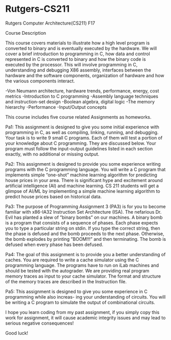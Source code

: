 # Rutgers-CS211
Rutgers Computer Architecture(CS211) F17

Course Description

This course covers materials to illustrate how a high level program is converted to binary and is eventually executed by the hardware. We will cover a brief introduction to programming in C, how data and control represented in C is converted to binary and how the binary code is executed by the processor. This will involve programming in C, understanding and debugging X86 assembly, interfaces between the hardware and the software components, organization of hardware and how the various components interact.

-Von Neumann architecture, hardware trends, performance, energy, cost metrics
-Introduction to C programming
-Assembly language techniques and instruction-set design
-Boolean algebra, digital logic
-The memory hierarchy
-Performance
-Input/Output concepts


This course includes five course related Assignments as homeworks.

Pa1:
This assignment is designed to give you some initial experience with programming in C, as well as compiling, linking, running, and debugging. Your task is to write 9 small C programs. Each of them will test a portion of your knowledge about C programming. They are discussed below. Your program must follow the input-output guidelines listed in each section exactly, with no additional or missing output.


Pa2:
This assignment is designed to provide you some experience writing programs with the C programming language. You will write a C program that implements simple “one-shot” machine learning algorithm for predicting house prices in your area.
There is significant hype and excitement around artificial intelligence (AI) and machine learning. CS 211 students will get a glimpse of AI/ML by implementing a simple machine learning algorithm to predict house prices based on historical data.

Pa3:
The purpose of Programming Assignment 3 (PA3) is for you to become familiar with x86-IA32 Instruction Set Architecture (ISA).
The nefarious Dr. Evil has planted a slew of ”binary bombs” on our machines. A binary bomb is a program that consists of a sequence of phases. Each phase expects you to type a particular string on stdin. If you type the correct string, then the phase is defused and the bomb proceeds to the next phase. Otherwise, the bomb explodes by printing ”BOOM!!!” and then terminating. The bomb is defused when every phase has been defused.

Pa4:
The goal of this assignment is to provide you a better understanding of caches. You are required to write a cache simulator using the C programming language. The programs have to run on iLab machines and should be tested with the autograder.
We are providing real program memory traces as input to your cache simulator. The format and structure of the memory traces are described in the Instruction file.

Pa5:
This assignment is designed to give you some experience in C programming while also increas- ing your understanding of circuits. You will be writing a C program to simulate the output of combinational circuits.

I hope you learn coding from my past assignment, if you simply copy this work for assignment, it will cause academic integrity issues and may lead to serious negative consequences!

Good luck!
